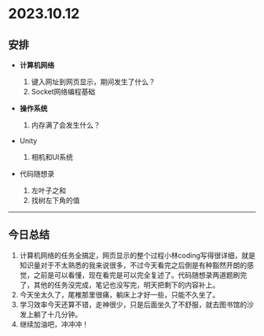 # 2023.10.12

## 安排

- **计算机网络**
  
  1. 键入网址到网页显示，期间发生了什么？
  2. Socket网络编程基础

- **操作系统**
  
  1. 内存满了会发生什么？

- Unity
  
  1. 相机和UI系统

- 代码随想录
  
  1. 左叶子之和
  2. 找树左下角的值

---

## 今日总结

1. 计算机网络的任务全搞定，网页显示的整个过程小林coding写得很详细，就是知识量对于不太熟悉的我来说很多，不过今天看完之后倒是有种豁然开朗的感觉，之前是可以看懂，现在看完是可以完全复述了。代码随想录两道题刷完了，其他的任务没完成，笔记也没写完，明天把剩下的内容补上。
2. 今天坐太久了，尾椎那里很痛，躺床上才好一些，只能不久坐了。
3. 学习效率今天还算不错，走神很少，只是后面坐久了不舒服，就去图书馆的沙发上躺了十几分钟。
4. 继续加油吧，冲冲冲！
